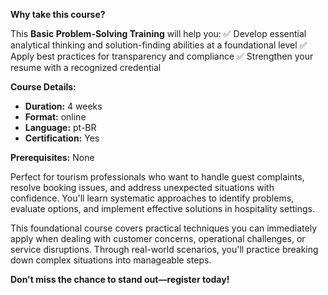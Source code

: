 **Why take this course?**

This **Basic Problem-Solving Training** will help you:
✅ Develop essential analytical thinking and solution-finding abilities at a foundational level
✅ Apply best practices for transparency and compliance
✅ Strengthen your resume with a recognized credential

**Course Details:**
- **Duration:** 4 weeks
- **Format:** online
- **Language:** pt-BR
- **Certification:** Yes

**Prerequisites:**
None

Perfect for tourism professionals who want to handle guest complaints, resolve booking issues, and address unexpected situations with confidence. You'll learn systematic approaches to identify problems, evaluate options, and implement effective solutions in hospitality settings.

This foundational course covers practical techniques you can immediately apply when dealing with customer concerns, operational challenges, or service disruptions. Through real-world scenarios, you'll practice breaking down complex situations into manageable steps.

**Don't miss the chance to stand out—register today!**